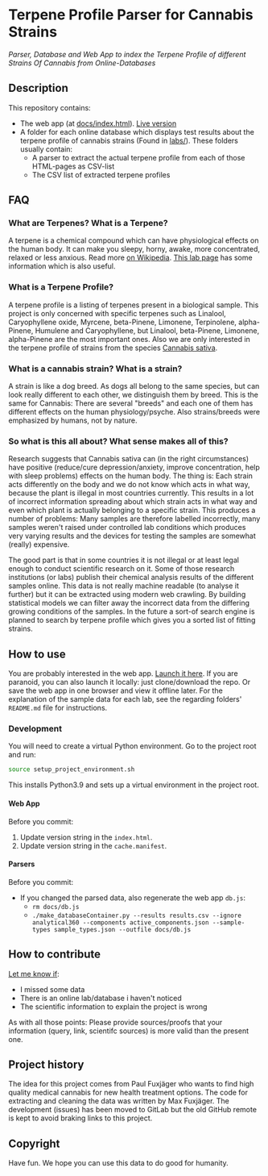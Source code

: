 Terpene Profile Parser for Cannabis Strains
===========================================
_Parser, Database and Web App to index the Terpene Profile of different Strains Of Cannabis from Online-Databases_

## Description
This repository contains:
* The web app (at [docs/index.html](docs/index.html)). [Live version](https://maxvalue.github.io/Terpene-Profile-Parser-for-Cannabis-Strains/)
* A folder for each online database which displays test results about the terpene profile of cannabis strains (Found in [labs/](labs/)). These folders usually contain:
  * A parser to extract the actual terpene profile from each of those HTML-pages as CSV-list
  * The CSV list of extracted terpene profiles

## FAQ
### What are Terpenes? What is a Terpene?
A terpene is a chemical compound which can have physiological effects on the human body. It can make you sleepy, horny, awake, more concentrated, relaxed or less anxious. Read more [on Wikipedia](https://en.wikipedia.org/wiki/Terpene). [This lab page](https://psilabs.org/services/) has some information which is also useful.
### What is a Terpene Profile?
A terpene profile is a listing of terpenes present in a biological sample.
This project is only concerned with specific terpenes such as Linalool, Caryophyllene oxide, Myrcene, beta-Pinene, Limonene, Terpinolene, alpha-Pinene, Humulene and Caryophyllene, but Linalool, beta-Pinene, Limonene, alpha-Pinene are the most important ones.
Also we are only interested in the terpene profile of strains from the species [Cannabis sativa](https://en.wikipedia.org/wiki/Cannabis_sativa).
### What is a cannabis strain? What is a strain?
A strain is like a dog breed. As dogs all belong to the same species, but can look really different to each other, we distinguish them by breed. This is the same for Cannabis: There are several "breeds" and each one of them has different effects on the human physiology/psyche. Also strains/breeds were emphasized by humans, not by nature.
### So what is this all about? What sense makes all of this?
Research suggests that Cannabis sativa can (in the right circumstances) have positive (reduce/cure depression/anxiety, improve concentration, help with sleep problems) effects on the human body.
The thing is: Each strain acts differently on the body and we do not know which acts in what way, because the plant is illegal in most countries currently.
This results in a lot of incorrect information spreading about which strain acts in what way and even which plant is actually belonging to a specific strain. This produces a number of problems:
Many samples are therefore labelled incorrectly,
many samples weren't raised under controlled lab conditions which produces very varying results
and the devices for testing the samples are somewhat (really) expensive.

The good part is that in some countries it is not illegal or at least legal enough to conduct scientific research on it.
Some of those research institutions (or labs) publish their chemical analysis results of the different samples online.
This data is not really machine readable (to analyse it further) but it can be extracted using modern web crawling.
By building statistical models we can filter away the incorrect data from the differing growing conditions of the samples.
In the future a sort-of search engine is planned to search by terpene profile which gives you a sorted list of fitting strains.

## How to use
You are probably interested in the web app. [Launch it here](https://maxvalue.github.io/Terpene-Profile-Parser-for-Cannabis-Strains/).
If you are paranoid, you can also launch it locally: just clone/download the repo.
Or save the web app in one browser and view it offline later.
For the explanation of the sample data for each lab, see the regarding folders' `README.md` file for instructions.

### Development
You will need to create a virtual Python environment. Go to the project root and run:
```bash
source setup_project_environment.sh
```
This installs Python3.9 and sets up a virtual environment in the project root.
#### Web App
Before you commit:
1. Update version string in the `index.html`.
2. Update version string in the `cache.manifest`.
#### Parsers
Before you commit:
* If you changed the parsed data, also regenerate the web app `db.js`:
    * `rm docs/db.js`
    * `./make_databaseContainer.py --results results.csv --ignore analytical360 --components active_components.json --sample-types sample_types.json --outfile docs/db.js`

## How to contribute
[Let me know if](https://gitlab.com/cannabis-terpene-parser/Terpene-Profile-Parser-for-Cannabis-Strains/-/issues/new):
* I missed some data
* There is an online lab/database i haven't noticed
* The scientific information to explain the project is wrong

As with all those points: Please provide sources/proofs that your information (query, link, scientifc sources) is more valid than the present one.

## Project history
The idea for this project comes from Paul Fuxjäger who wants to find high quality medical cannabis for new health treatment options. The code for extracting and cleaning the data was written by Max Fuxjäger.
The development (issues) has been moved to GitLab but the old GitHub remote is kept to avoid braking links to this project.

## Copyright
Have fun. We hope you can use this data to do good for humanity.
